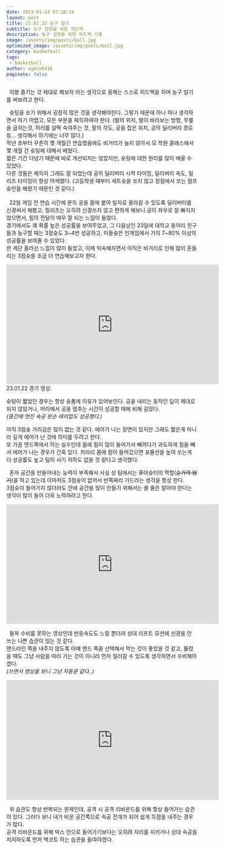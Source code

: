 ```yaml
---
date: 2023-01-24 07:28:14
layout: post
title: 23.01.22 농구 일기
subtitle: 농구 성장을 위한 피드백
description: 농구 성장을 위한 피드백 기록
image: /assets/img/posts/ball.jpg
optimized_image: /assets/img/posts/ball.jpg
category: basketball
tags:
 - basketball
author: wgmin0416
paginate: false
---
```

&nbsp;&nbsp;이왕 즐기는 것 제대로 해보자 라는 생각으로 올해는 스스로 피드백을 하며 농구 일기를 써보려고 한다.

&nbsp;&nbsp;슛팅을 쏘기 위해서 굉장히 많은 것을 생각해야한다. 그렇기 때문에 하나 하나 생각하면서 하기 어렵고, 모든 부분을 체득하여야 한다.
(발의 위치, 발이 바라보는 방향, 무릎을 굽히는것, 허리를 살짝 숙여주는 것, 팔의 각도, 공을 잡은 위치, 공의 딜리버리 경로 등... 생각해서 하기에는 너무 많다.)<br/>
작년 초부터 꾸준히 몇 개월간 연습했음에도 비거리가 늘지 않아서 모 학원 클래스에서 몇 개월 간 슛팅에 대해서 배웠다.<br/>
짧은 기간 다녔기 때문에 바로 개선되지는 않았지만, 슛팅에 대한 원리를 많이 배울 수 있었다.<br/>
다른 것들은 체득이 그래도 잘 되었는데 공의 딜리버리 시작 타이밍, 딜리버리 속도, 릴리즈 타이밍이 항상 어색했다. (고등학생 때부터 세트슛을 쏘지 않고 정점에서 쏘는 점프슛만을 해왔기 때문인 것 같다.)<br/>
<br/>
&nbsp;&nbsp;22일 게임 전 연습 시간에 문득 공을 몸에 붙여 일자로 올라갈 수 있도록 딜리버리를 신경써서 해봤고, 릴리즈는 오히려 신경쓰지 않고 편하게 해보니 공이 좌우로 잘 빠지지 않으면서, 힘의 전달이 매우 잘 되는 느낌이 들었다.<br/>
경기에서도 꽤 확률 높은 성공률을 보여주었고, 그 다음날인 23일에 대학교 동아리 친구들과 농구할 때는 3점슛도 3~4번 성공하고, 미들슛은 인게임에서 거의 7~80% 이상의 성공률을 보여줄 수 있었다.<br/>
한 계단 올라선 느낌이 많이 들었고, 이제 익숙해지면서 아직은 비거리로 인해 많이 흔들리는 3점슛을 조금 더 연습해보고자 한다.
<br/>

<iframe width="560" height="315" src="https://www.youtube.com/embed/gc_d4mbfliY" title="YouTube video player" frameborder="0" allow="accelerometer; autoplay; clipboard-write; encrypted-media; gyroscope; picture-in-picture; web-share" allowfullscreen>
</iframe>
23.01.22 경기 영상.

슛팅이 짧았던 경우는 항상 슛폼에 이유가 있어보인다. 공을 내리는 동작인 딥이 제대로 되지 않았거나, 머리에서 공을 멈추는 시간이 성공할 때에 비해 길었다.<br/>
*(중간에 멋진 속공 왼손 레이업도 성공했다.)*<br/>

아직 3점슛 거리감은 많이 없는 것 같다. 에어가 나는 장면이 있지만 그래도 짧은게 아니라 길게 에어가 난 것에 의미를 두려고 한다..<br/>
또 가끔 엔드쪽에서 하는 실수인데 몸에 힘이 많이 들어가서 빼려다가 과도하게 힘을 빼서 에어가 나는 경우가 간혹 있다. 차라리 몸에 힘이 들어갔으면 포물선을 높여 쏘는게 더 성공률도 높고 팀의 사기 저하도 없을 것 같다고 생각했다.<br/>

&nbsp;&nbsp;혼자 공간을 만들어내는 능력이 부족해서 사실 상 팀에서는 퓨어슛터의 역할(~~숟가락 얹기~~)을 하고 있는데 이마저도 3점슛이 없어서 반쪽짜리 가드라는 생각을 항상 한다.<br/>
3점슛이 들어가지 않더라도 안에 공간을 많이 만들기 위해서는 쏠 줄은 알아야 한다는 생각이 많이 들어 더욱 노력하려고 한다.

<iframe width="560" height="315" src="https://www.youtube.com/embed/Bdnj3oYQAwM" title="YouTube video player" frameborder="0" allow="accelerometer; autoplay; clipboard-write; encrypted-media; gyroscope; picture-in-picture; web-share" allowfullscreen>
</iframe>

&nbsp;&nbsp;돌파 수비를 못하는 영상인데 반응속도도 느릴 뿐더러 상대 리프트 모션에 신경을 안 쓰는 나쁜 습관이 있는 것 같다.<br/>
엔드라인 쪽을 내주지 않도록 아예 엔드 쪽을 선택해서 막는 것이 좋았을 것 같고, 뚫렸을 때도 그냥 사람을 따라 가는 것이 아니라 먼저 질러갈 수 있도록 생각하면서 수비해야겠다.<br/>
*(쓰면서 영상을 보니 그냥 자동문 같다..)*

<iframe width="560" height="315" src="https://www.youtube.com/embed/23kNmbAKuqs" title="YouTube video player" frameborder="0" allow="accelerometer; autoplay; clipboard-write; encrypted-media; gyroscope; picture-in-picture; web-share" allowfullscreen>
</iframe>

&nbsp;&nbsp;위 습관도 항상 반복되는 문제인데, 공격 시 공격 리바운드를 위해 항상 들어가는 습관이 있다. 그러다 보니 내가 비운 공간쪽으로 속공 전개가 되어 쉽게 득점을 내주는 경우가 많다. <br/>
공격 리바운드를 위해 박스 안으로 들어가기보다는 오히려 자리를 지키거나 상대 속공을 저지하도록 먼저 백코트 하는 습관을 들여야겠다.